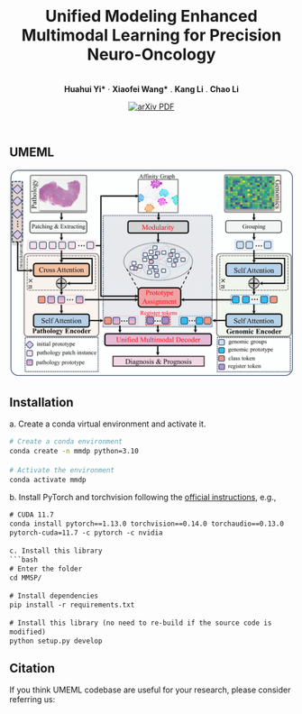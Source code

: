 <br />
<p align="center">
  <h1 align="center">Unified Modeling Enhanced Multimodal Learning for Precision Neuro-Oncology</h1>
  <p align="center">
    <br />
    <a><strong>Huahui Yi*</strong></a>
    ·
    <a><strong>Xiaofei Wang*</strong></a>
    .
   <a><strong>Kang Li</strong></a>
    .
    <a ><strong>Chao Li</strong></a>
  </p>

  <p align="center">
    <a href=''>
      <img src='https://img.shields.io/badge/Paper-PDF-green?style=flat&logo=arXiv&logoColor=green' alt='arXiv PDF'>
    </a>
  </p>
<br />

## UMEML
<p align="center">
    <img src="./image/UMEML.png"/> <br />
</p>

## Installation
a. Create a conda virtual environment and activate it.

```bash
# Create a conda environment
conda create -n mmdp python=3.10

# Activate the environment
conda activate mmdp
```

b. Install PyTorch and torchvision following the [official instructions](https://pytorch.org/), e.g.,

```shell
# CUDA 11.7
conda install pytorch==1.13.0 torchvision==0.14.0 torchaudio==0.13.0 pytorch-cuda=11.7 -c pytorch -c nvidia

c. Install this library 
```bash
# Enter the folder
cd MMSP/

# Install dependencies
pip install -r requirements.txt

# Install this library (no need to re-build if the source code is modified)
python setup.py develop
```

## Citation

If you think UMEML codebase are useful for your research, please consider referring us:


```bibtex

```
